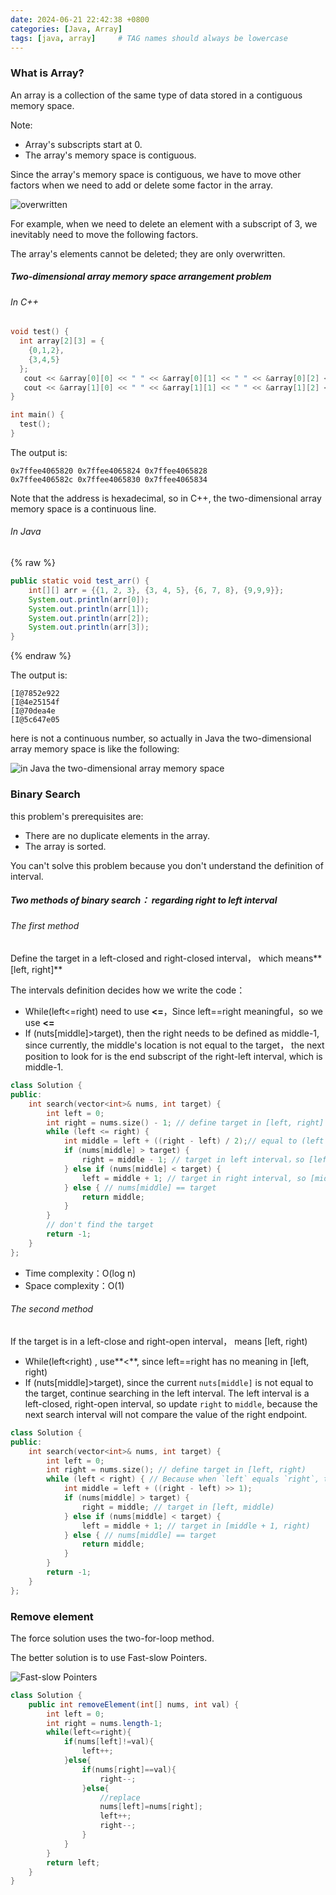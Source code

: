 ```yaml
---
date: 2024-06-21 22:42:38 +0800
categories: [Java, Array]
tags: [java, array]     # TAG names should always be lowercase
---
```


### What is Array?

An array is a collection of the same type of data stored in a contiguous memory space.

Note: 

- Array's subscripts start at 0.
- The array's memory space is contiguous.

Since the array's memory space is contiguous, we have to move other factors when we need to add or delete some factor in the array.

![overwritten](https://raw.githubusercontent.com/Flowers2Algernon/flowers2algernon.github.io/main/assets/images/062101.png)

For example, when we need to delete an element with a subscript of 3, we inevitably need to move the following factors. 

The array's elements cannot be deleted; they are only overwritten.

##### Two-dimensional array memory space arrangement problem

###### In C++

```c++ 
void test() {
  int array[2][3] = {
    {0,1,2},
    {3,4,5}
  };
   cout << &array[0][0] << " " << &array[0][1] << " " << &array[0][2] << endl;
   cout << &array[1][0] << " " << &array[1][1] << " " << &array[1][2] << endl;
}

int main() {
  test();
}
```

The output is:

```
0x7ffee4065820 0x7ffee4065824 0x7ffee4065828
0x7ffee406582c 0x7ffee4065830 0x7ffee4065834
```

Note that the address is hexadecimal, so in C++, the two-dimensional array memory space is a continuous line.

###### In Java

{% raw %}

```java
public static void test_arr() {
    int[][] arr = {{1, 2, 3}, {3, 4, 5}, {6, 7, 8}, {9,9,9}};
    System.out.println(arr[0]);
    System.out.println(arr[1]);
    System.out.println(arr[2]);
    System.out.println(arr[3]);
}
```

{% endraw %}

The output is:

```
[I@7852e922
[I@4e25154f
[I@70dea4e
[I@5c647e05
```

here is not a continuous number, so actually in Java the two-dimensional array memory space is like the following:

 ![in Java the two-dimensional array memory space](https://raw.githubusercontent.com/Flowers2Algernon/flowers2algernon.github.io/main/assets/images/062102.png)

### Binary Search

[Binary Search Problem]: https://leetcode.com/problems/binary-search/

this problem's prerequisites are:

- There are no duplicate elements in the array.
- The array is sorted.

You can't solve this problem because you don't understand the definition of interval.

##### Two methods of binary search： regarding right to left interval

###### The first method

Define the target in a left-closed and right-closed interval， which means**[left, right]**

The intervals definition decides how we write the code：

- While(left<=right) need to use **<=**，Since left==right meaningful，so we use **<=**
- If (nuts[middle]>target), then the right needs to be defined as middle-1, since currently, the middle's location is not equal to the target， the next position to look for is the end subscript of the right-left interval, which is middle-1.

```c++
class Solution {
public:
    int search(vector<int>& nums, int target) {
        int left = 0;
        int right = nums.size() - 1; // define target in [left, right] interval
        while (left <= right) { 
            int middle = left + ((right - left) / 2);// equal to (left + right)/2
            if (nums[middle] > target) {
                right = middle - 1; // target in left interval，so [left, middle - 1]
            } else if (nums[middle] < target) {
                left = middle + 1; // target in right interval, so [middle + 1, right]
            } else { // nums[middle] == target
                return middle; 
            }
        }
        // don't find the target
        return -1;
    }
};
```

- Time complexity：O(log n)
- Space complexity：O(1)

###### The second method

If the target is in a left-close and right-open interval， means [left, right)

- While(left<right) , use**<**, since left==right has no meaning in [left, right)
- If (nuts[middle]>target),  since the current `nuts[middle]` is not equal to the target, continue searching in the left interval. The left interval is a left-closed, right-open interval, so update `right` to `middle`, because the next search interval will not compare the value of the right endpoint.

```c++
class Solution {
public:
    int search(vector<int>& nums, int target) {
        int left = 0;
        int right = nums.size(); // define target in [left, right)
        while (left < right) { // Because when `left` equals `right`, the interval `[left, right)` is an invalid space, so use `<`.
            int middle = left + ((right - left) >> 1);
            if (nums[middle] > target) {
                right = middle; // target in [left, middle)
            } else if (nums[middle] < target) {
                left = middle + 1; // target in [middle + 1, right)
            } else { // nums[middle] == target
                return middle; 
            }
        }
        return -1;
    }
};
```

### Remove element

[No 27 ]: https://leetcode.com/problems/remove-element/

The force solution uses the two-for-loop method.

The better solution is to use Fast-slow Pointers.

![Fast-slow Pointers](https://raw.githubusercontent.com/Flowers2Algernon/flowers2algernon.github.io/main/assets/images/062103.gif)

```java
class Solution {
    public int removeElement(int[] nums, int val) {
        int left = 0;
        int right = nums.length-1;
        while(left<=right){
            if(nums[left]!=val){
                left++;
            }else{
                if(nums[right]==val){
                    right--;
                }else{
                    //replace
                    nums[left]=nums[right];
                    left++;
                    right--;
                }
            }
        }
        return left;
    }
}
```



